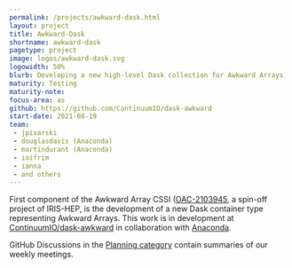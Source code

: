 ```yaml
---
permalink: /projects/awkward-dask.html
layout: project
title: Awkward-Dask
shortname: awkward-dask
pagetype: project
image: logos/awkward-dask.svg
logowidth: 50%
blurb: Developing a new high-level Dask collection for Awkward Arrays
maturity: Testing
maturity-note:
focus-area: as
github: https://github.com/ContinuumIO/dask-awkward
start-date: 2021-08-19
team:
 - jpivarski
 - douglasdavis (Anaconda)
 - martindurant (Anaconda)
 - ioifrim
 - ianna
 - and others
---
```


First component of the Awkward Array CSSI ([OAC-2103945](https://www.nsf.gov/awardsearch/showAward?AWD_ID=2103945), a spin-off project of IRIS-HEP,
is the development of a new Dask container type representing Awkward Arrays. This work is in development at
[ContinuumIO/dask-awkward](https://github.com/ContinuumIO/dask-awkward/) in collaboration with [Anaconda](https://www.anaconda.com/).

GitHub Discussions in the [Planning category](https://github.com/ContinuumIO/dask-awkward/discussions/categories/planning) contain summaries of our
weekly meetings.
